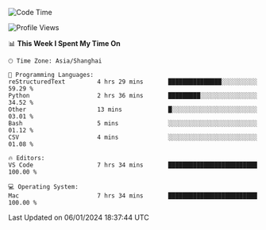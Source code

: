 <!--START_SECTION:waka-->
![Code Time](http://img.shields.io/badge/Code%20Time-304%20hrs%2021%20mins-blue)

![Profile Views](http://img.shields.io/badge/Profile%20Views-13-blue)

📊 **This Week I Spent My Time On** 

```text
🕑︎ Time Zone: Asia/Shanghai

💬 Programming Languages: 
reStructuredText         4 hrs 29 mins       ███████████████░░░░░░░░░░   59.29 % 
Python                   2 hrs 36 mins       █████████░░░░░░░░░░░░░░░░   34.52 % 
Other                    13 mins             █░░░░░░░░░░░░░░░░░░░░░░░░   03.01 % 
Bash                     5 mins              ░░░░░░░░░░░░░░░░░░░░░░░░░   01.12 % 
CSV                      4 mins              ░░░░░░░░░░░░░░░░░░░░░░░░░   01.08 % 

🔥 Editors: 
VS Code                  7 hrs 34 mins       █████████████████████████   100.00 % 

💻 Operating System: 
Mac                      7 hrs 34 mins       █████████████████████████   100.00 % 
```


 Last Updated on 06/01/2024 18:37:44 UTC
<!--END_SECTION:waka-->
